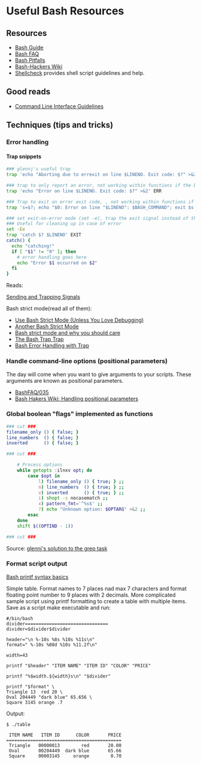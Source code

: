 # Useful Bash Resources

## Resources

- [Bash Guide][bash-guide]
- [Bash FAQ][bash-faq]
- [Bash Pitfalls][bash-pitfalls]
- [Bash-Hackers Wiki][bash-hacker-wiki]
- [Shellcheck][shellcheck] provides shell script guidelines and help.

[bash-guide]: http://mywiki.wooledge.org/BashGuide
[bash-faq]: http://mywiki.wooledge.org/BashFAQ
[bash-hacker-wiki]: https://wiki.bash-hackers.org/
[bash-pitfalls]: https://mywiki.wooledge.org/BashPitfalls
[shellcheck]: http://www.shellcheck.net/

## Good reads

- [Command Line Interface Guidelines](https://clig.dev/)

## Techniques (tips and tricks)

### Error handling

#### Trap snippets

```bash
### glennj's useful trap
trap 'echo "Aborting due to errexit on line $LINENO. Exit code: $?" >&2' ERR

### trap to only report an error, not working within functions if the bad command is not last.
trap 'echo "Error on line $LINENO. Exit code: $?" >&2' ERR

### Trap to exit on error exit code, , not working within functions if the bad command is not last
trap 's=$?; echo "$0: Error on line "$LINENO": $BASH_COMMAND"; exit $s' ERR

### set exit-on-error mode (set -e), trap the exit signal instead of the error
### Useful for cleaning up in case of error
set -Ee
trap 'catch $? $LINENO' EXIT
catch() {
  echo "catching!"
  if [ "$1" != "0" ]; then
    # error handling goes here
    echo "Error $1 occurred on $2"
  fi
}
```

Reads:

[Sending and Trapping Signals](https://mywiki.wooledge.org/SignalTrap)

Bash strict mode(read all of them):

- [Use Bash Strict Mode (Unless You Love Debugging)](http://redsymbol.net/articles/unofficial-bash-strict-mode/)
- [Another Bash Strict Mode](https://disconnected.systems/blog/another-bash-strict-mode/)
- [Bash strict mode and why you should care](https://olivergondza.github.io/2019/10/01/bash-strict-mode.html)
- [The Bash Trap Trap](https://medium.com/@dirk.avery/the-bash-trap-trap-ce6083f36700)
- [Bash Error Handling with Trap](https://citizen428.net/blog/bash-error-handling-with-trap/)

### Handle command-line options (positional parameters)

The day will come when you want to give arguments to your scripts. These arguments are known as positional parameters.

- [BashFAQ/035][BashFAQ/035]
- [Bash Hakers Wiki: Handling positional parameters][bhw-posparams]

[BashFAQ/035]: http://mywiki.wooledge.org/BashFAQ/035
[bhw-posparams]: https://wiki.bash-hackers.org/scripting/posparams

### Global boolean "flags" implemented as functions

```bash
### cut ###
filename_only () { false; }
line_numbers  () { false; }
inverted      () { false; }

### cut ###

    # Process options
    while getopts :ilnxv opt; do
        case $opt in
            l) filename_only () { true; } ;;
            n) line_numbers  () { true; } ;;
            v) inverted      () { true; } ;;
            i) shopt -s nocasematch ;;
            x) pattern_fmt='^%s$' ;;
            ?) echo "Unknown option: $OPTARG" >&2 ;;
        esac
    done
    shift $((OPTIND - 1))

### cut ###
```

Source: [glennj's solution to the grep task](https://exercism.io/tracks/bash/exercises/grep/solutions/1b6e4d45871a4810829d0294ae7112da)

### Format script output

[Bash printf syntax basics](https://linuxconfig.org/bash-printf-syntax-basics-with-examples)

Simple table. Format names to 7 places nad max 7 characters and format
floating point number to 9 places with 2 decimals. More complicated sample
script using printf formatting to create a table with multiple items. Save as
a script make executable and run:

```shell
#/bin/bash
divider===============================
divider=$divider$divider

header="\n %-10s %8s %10s %11s\n"
format=" %-10s %08d %10s %11.2f\n"

width=43

printf "$header" "ITEM NAME" "ITEM ID" "COLOR" "PRICE"

printf "%$width.${width}s\n" "$divider"

printf "$format" \
Triangle 13  red 20 \
Oval 204449 "dark blue" 65.656 \
Square 3145 orange .7
```

Output:

```text
$ ./table

 ITEM NAME   ITEM ID      COLOR       PRICE
===========================================
 Triangle   00000013        red       20.00
 Oval       00204449  dark blue       65.66
 Square     00003145     orange        0.70
```
